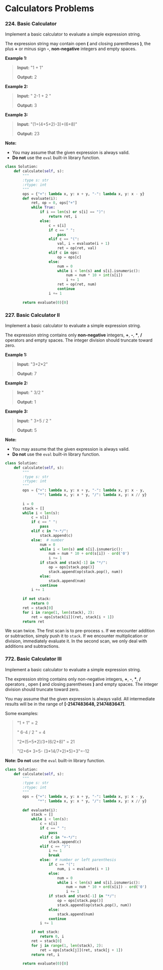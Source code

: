 # Calculators Problems

### 224. Basic Calculator

Implement a basic calculator to evaluate a simple expression string.

The expression string may contain open **(** and closing parentheses **)**, the plus **+** or minus sign **-**, **non-negative** integers and empty spaces.

**Example 1:**

> **Input:** "1 + 1"
> 
> **Output:** 2

**Example 2:**

> **Input:** " 2-1 + 2 "
> 
> **Output:** 3

**Example 3:**

> **Input:** "(1+(4+5+2)-3)+(6+8)"
> 
> **Output:** 23

**Note:**

- You may assume that the given expression is always valid.
- **Do not** use the `eval` built-in library function.

```python
class Solution:
    def calculate(self, s):
        """
        :type s: str
        :rtype: int
        """
        ops = {"+": lambda x, y: x + y, "-": lambda x, y: x - y}
        def evaluate(i):
            ret, op = 0, ops["+"]
            while True:
                if i == len(s) or s[i] == ")":
                    return ret, i
                else:
                    c = s[i]
                    if c == " ":
                        pass
                    elif c == "(":
                        val, i = evaluate(i + 1)
                        ret = op(ret, val)
                    elif c in ops:
                        op = ops[c]
                    else:
                        num = 0
                        while i < len(s) and s[i].isnumeric():
                            num = num * 10 + int(s[i])
                            i += 1
                        ret = op(ret, num)
                        continue
                    i += 1
        
        return evaluate(0)[0] 
```

### 227. Basic Calculator II

Implement a basic calculator to evaluate a simple expression string.

The expression string contains only **non-negative** integers, **+**, **-**, **\***, **/** operators and empty spaces. The integer division should truncate toward zero.

**Example 1:**

> **Input:** "3+2*2"
> 
> **Output:** 7

**Example 2:**

> **Input:** " 3/2 "
> 
> **Output:** 1

**Example 3:**

> **Input:** " 3+5 / 2 "
> 
> **Output:** 5

**Note:**

- You may assume that the given expression is always valid.
- **Do not** use the `eval` built-in library function.

```python
class Solution:
    def calculate(self, s):
        """
        :type s: str
        :rtype: int
        """
        ops = {"+": lambda x, y: x + y, "-": lambda x, y: x - y,
               "*": lambda x, y: x * y, "/": lambda x, y: x // y}
        
        i = 0
        stack = []
        while i < len(s):
            c = s[i]
            if c == " ":
                pass
            elif c in "+-*/":
                stack.append(c)
            else:  # number
                num = 0
                while i < len(s) and s[i].isnumeric():
                    num = num * 10 + ord(s[i]) - ord('0')
                    i += 1
                if stack and stack[-1] in "*/":
                    op = ops[stack.pop()]
                    stack.append(op(stack.pop(), num))
                else:
                    stack.append(num)
                continue
            i += 1
        
        if not stack:
            return 0
        ret = stack[0]
        for i in range(1, len(stack), 2):
            ret = ops[stack[i]](ret, stack[i + 1])
        return ret
```

We scan twice. The first scan is to pre-process `s`. If we encounter addition or subtraction, simply push it to `stack`. If we encounter multiplication or division, immediately evaluate it. In the second scan, we only deal with additions and subtractions.

### 772. Basic Calculator III

Implement a basic calculator to evaluate a simple expression string.

The expression string contains only non-negative integers, **+**, **-**, **\***, **/** operators , open **(** and closing parentheses **)** and empty spaces. The integer division should truncate toward zero.

You may assume that the given expression is always valid. All intermediate results will be in the range of **[-2147483648, 2147483647]**.

Some examples:

> "1 + 1" = 2
> 
> " 6-4 / 2 " = 4
> 
> "2\*(5+5\*2)/3+(6/2+8)" = 21
> 
> "(2+6\* 3+5- (3\*14/7+2)\*5)+3"=-12
 

**Note: Do not** use the `eval` built-in library function.

```python
class Solution:
    def calculate(self, s):
        """
        :type s: str
        :rtype: int
        """
        ops = {"+": lambda x, y: x + y, "-": lambda x, y: x - y,
               "*": lambda x, y: x * y, "/": lambda x, y: x // y}
        
        def evaluate(i):
            stack = []
            while i < len(s):
                c = s[i]
                if c == " ":
                    pass
                elif c in "+-*/":
                    stack.append(c)
                elif c == ")":
                    i += 1
                    break
                else:  # number or left parenthesis
                    if c == "(":
                        num, i = evaluate(i + 1)
                    else:
                        num = 0
                        while i < len(s) and s[i].isnumeric():
                            num = num * 10 + ord(s[i]) - ord('0')
                            i += 1
                    if stack and stack[-1] in "*/":
                        op = ops[stack.pop()]
                        stack.append(op(stack.pop(), num))
                    else:
                        stack.append(num)
                    continue
                i += 1

            if not stack:
                return 0, i
            ret = stack[0]
            for j in range(1, len(stack), 2):
                ret = ops[stack[j]](ret, stack[j + 1])
            return ret, i
        
        return evaluate(0)[0]
```